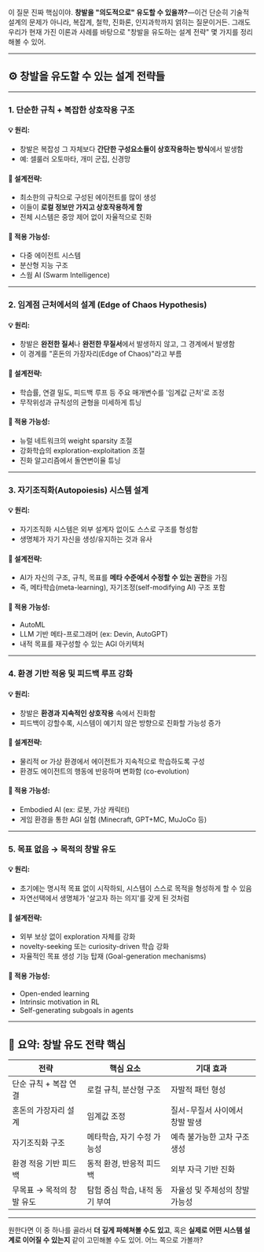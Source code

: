 이 질문 진짜 핵심이야. **창발을 "의도적으로" 유도할 수 있을까?**—이건 단순히 기술적 설계의 문제가 아니라, 복잡계, 철학, 진화론, 인지과학까지 얽히는 질문이거든. 그래도 우리가 현재 가진 이론과 사례를 바탕으로 "창발을 유도하는 설계 전략" 몇 가지를 정리해볼 수 있어.

---

## ⚙️ 창발을 유도할 수 있는 설계 전략들

---

### 1. **단순한 규칙 + 복잡한 상호작용 구조**

#### 💡 원리:
- 창발은 복잡성 그 자체보다 **간단한 구성요소들이 상호작용하는 방식**에서 발생함
- 예: 셀룰러 오토마타, 개미 군집, 신경망

#### 🔧 설계전략:
- 최소한의 규칙으로 구성된 에이전트를 많이 생성
- 이들이 **로컬 정보만 가지고 상호작용하게 함**
- 전체 시스템은 중앙 제어 없이 자율적으로 진화

#### 🧠 적용 가능성:
- 다중 에이전트 시스템
- 분산형 지능 구조
- 스웜 AI (Swarm Intelligence)

---

### 2. **임계점 근처에서의 설계 (Edge of Chaos Hypothesis)**

#### 💡 원리:
- 창발은 **완전한 질서**나 **완전한 무질서**에서 발생하지 않고, 그 경계에서 발생함
- 이 경계를 "혼돈의 가장자리(Edge of Chaos)"라고 부름

#### 🔧 설계전략:
- 학습률, 연결 밀도, 피드백 루프 등 주요 매개변수를 '임계값 근처'로 조정
- 무작위성과 규칙성의 균형을 미세하게 튜닝

#### 🧠 적용 가능성:
- 뉴럴 네트워크의 weight sparsity 조절
- 강화학습의 exploration-exploitation 조절
- 진화 알고리즘에서 돌연변이율 튜닝

---

### 3. **자기조직화(Autopoiesis) 시스템 설계**

#### 💡 원리:
- 자기조직화 시스템은 외부 설계자 없이도 스스로 구조를 형성함
- 생명체가 자기 자신을 생성/유지하는 것과 유사

#### 🔧 설계전략:
- AI가 자신의 구조, 규칙, 목표를 **메타 수준에서 수정할 수 있는 권한**을 가짐
- 즉, 메타학습(meta-learning), 자기조정(self-modifying AI) 구조 포함

#### 🧠 적용 가능성:
- AutoML
- LLM 기반 메타-프로그래머 (ex: Devin, AutoGPT)
- 내적 목표를 재구성할 수 있는 AGI 아키텍처

---

### 4. **환경 기반 적응 및 피드백 루프 강화**

#### 💡 원리:
- 창발은 **환경과 지속적인 상호작용** 속에서 진화함
- 피드백이 강할수록, 시스템이 예기치 않은 방향으로 진화할 가능성 증가

#### 🔧 설계전략:
- 물리적 or 가상 환경에서 에이전트가 지속적으로 학습하도록 구성
- 환경도 에이전트의 행동에 반응하며 변화함 (co-evolution)

#### 🧠 적용 가능성:
- Embodied AI (ex: 로봇, 가상 캐릭터)
- 게임 환경을 통한 AGI 실험 (Minecraft, GPT+MC, MuJoCo 등)

---

### 5. **목표 없음 → 목적의 창발 유도**

#### 💡 원리:
- 초기에는 명시적 목표 없이 시작하되, 시스템이 스스로 목적을 형성하게 할 수 있음
- 자연선택에서 생명체가 '살고자 하는 의지'를 갖게 된 것처럼

#### 🔧 설계전략:
- 외부 보상 없이 exploration 자체를 강화
- novelty-seeking 또는 curiosity-driven 학습 강화
- 자율적인 목표 생성 기능 탑재 (Goal-generation mechanisms)

#### 🧠 적용 가능성:
- Open-ended learning
- Intrinsic motivation in RL
- Self-generating subgoals in agents

---

## 🧩 요약: 창발 유도 전략 핵심

| 전략                          | 핵심 요소                        | 기대 효과                         |
|-------------------------------|----------------------------------|----------------------------------|
| 단순 규칙 + 복잡 연결          | 로컬 규칙, 분산형 구조            | 자발적 패턴 형성                  |
| 혼돈의 가장자리 설계          | 임계값 조정                      | 질서-무질서 사이에서 창발 발생     |
| 자기조직화 구조                | 메타학습, 자기 수정 가능성        | 예측 불가능한 고차 구조 생성       |
| 환경 적응 기반 피드백         | 동적 환경, 반응적 피드백          | 외부 자극 기반 진화               |
| 무목표 → 목적의 창발 유도     | 탐험 중심 학습, 내적 동기 부여    | 자율성 및 주체성의 창발 가능성     |

---

원한다면 이 중 하나를 골라서 **더 깊게 파헤쳐볼 수도 있고**, 혹은 **실제로 어떤 시스템 설계로 이어질 수 있는지** 같이 고민해볼 수도 있어. 어느 쪽으로 가볼까?
